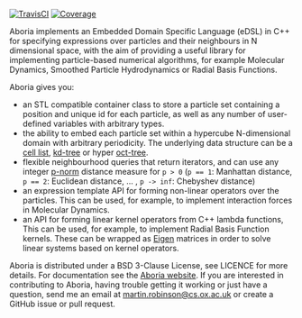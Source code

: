 [![TravisCI](https://travis-ci.org/martinjrobins/Aboria.svg?branch=master)](https://travis-ci.org/martinjrobins/Aboria)
[![Coverage](https://coveralls.io/repos/martinjrobins/Aboria/badge.svg?branch=master&service=github)](https://coveralls.io/github/martinjrobins/Aboria?branch=master)
<!---
[![AppVeyor](https://ci.appveyor.com/api/projects/status/6aimud6e8tvxfwgm?svg=true)](https://ci.appveyor.com/project/martinjrobins/aboria)
-->

Aboria implements an Embedded Domain Specific Language (eDSL) in C++ for 
specifying expressions over particles and their neighbours in N dimensional 
space, with the aim of providing a useful library for implementing 
particle-based numerical algorithms, for example Molecular Dynamics, Smoothed 
Particle Hydrodynamics or Radial Basis Functions. 

Aboria gives you:
* an STL compatible container class to store a particle set containing
  a position and unique id for each particle, as well as any number of 
  user-defined variables with arbitrary types.
* the ability to embed each particle set within a hypercube N-dimensional
  domain with arbitrary periodicity. The underlying data structure can be a 
  [cell list](https://en.wikipedia.org/wiki/Cell_lists), 
  [kd-tree](https://en.wikipedia.org/wiki/K-d_tree) or hyper 
  [oct-tree](https://en.wikipedia.org/wiki/Octree).
* flexible neighbourhood queries that return iterators, and can use any integer 
  [p-norm](https://en.wikipedia.org/wiki/Norm_(mathematics)) distance measure 
  for `p > 0` (`p == 1`: Manhattan distance, `p == 2`: Euclidean distance, ... , 
  `p -> inf`:  Chebyshev distance)
* an expression template API for forming non-linear operators over the 
  particles. This can be used, for example, to implement interaction forces
  in Molecular Dynamics.
* an API for forming linear kernel operators from C++ lambda functions, This
  can be used, for example, to implement Radial Basis Function kernels. These 
  can be wrapped as [Eigen](eigen.tuxfamily.org) matrices in order to solve 
  linear systems based on kernel operators.
    
    
Aboria is distributed under a BSD 3-Clause License, see LICENCE for more 
details. For documentation see the [Aboria 
website](https://martinjrobins.github.io/Aboria). If you are interested in 
contributing to Aboria, having trouble getting it working or just have a 
question, send me an email at <martin.robinson@cs.ox.ac.uk> or create a
GitHub issue or pull request.
